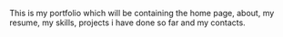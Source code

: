 This is my portfolio which will be containing the home page, about, my resume, my skills, projects i have done so far and my contacts.